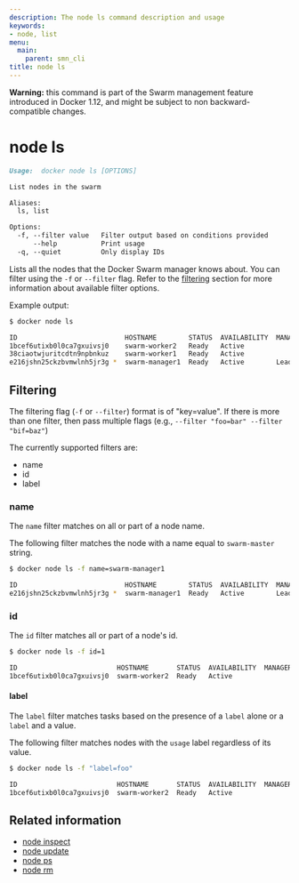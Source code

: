 ```yaml
---
description: The node ls command description and usage
keywords:
- node, list
menu:
  main:
    parent: smn_cli
title: node ls
---
```


**Warning:** this command is part of the Swarm management feature introduced in Docker 1.12, and might be subject to non backward-compatible changes.

# node ls

```markdown
Usage:  docker node ls [OPTIONS]

List nodes in the swarm

Aliases:
  ls, list

Options:
  -f, --filter value   Filter output based on conditions provided
      --help           Print usage
  -q, --quiet          Only display IDs
```

Lists all the nodes that the Docker Swarm manager knows about. You can filter using the `-f` or `--filter` flag. Refer to the [filtering](#filtering) section for more information about available filter options.

Example output:

```bash
$ docker node ls

ID                           HOSTNAME        STATUS  AVAILABILITY  MANAGER STATUS
1bcef6utixb0l0ca7gxuivsj0    swarm-worker2   Ready   Active
38ciaotwjuritcdtn9npbnkuz    swarm-worker1   Ready   Active
e216jshn25ckzbvmwlnh5jr3g *  swarm-manager1  Ready   Active        Leader
```

## Filtering

The filtering flag (`-f` or `--filter`) format is of "key=value". If there is more
than one filter, then pass multiple flags (e.g., `--filter "foo=bar" --filter "bif=baz"`)

The currently supported filters are:

* name
* id
* label

### name

The `name` filter matches on all or part of a node name.

The following filter matches the node with a name equal to `swarm-master` string.

```bash
$ docker node ls -f name=swarm-manager1

ID                           HOSTNAME        STATUS  AVAILABILITY  MANAGER STATUS
e216jshn25ckzbvmwlnh5jr3g *  swarm-manager1  Ready   Active        Leader
```

### id

The `id` filter matches all or part of a node's id.

```bash
$ docker node ls -f id=1

ID                         HOSTNAME       STATUS  AVAILABILITY  MANAGER STATUS
1bcef6utixb0l0ca7gxuivsj0  swarm-worker2  Ready   Active
```

#### label

The `label` filter matches tasks based on the presence of a `label` alone or a `label` and a
value.

The following filter matches nodes with the `usage` label regardless of its value.

```bash
$ docker node ls -f "label=foo"

ID                         HOSTNAME       STATUS  AVAILABILITY  MANAGER STATUS
1bcef6utixb0l0ca7gxuivsj0  swarm-worker2  Ready   Active
```


## Related information

* [node inspect](node_inspect.md)
* [node update](node_update.md)
* [node ps](node_ps.md)
* [node rm](node_rm.md)
